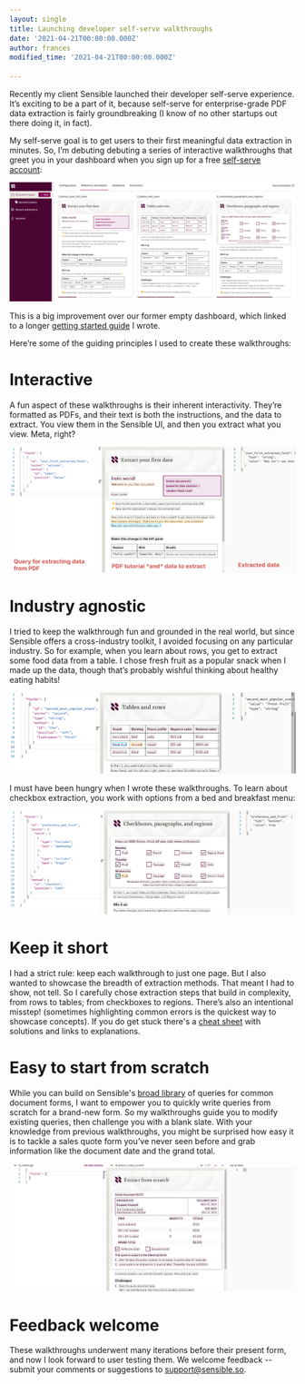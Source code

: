 ```yaml
---
layout: single
title: Launching developer self-serve walkthroughs
date: '2021-04-21T00:00:00.000Z'
author: frances
modified_time: '2021-04-21T00:00:00.000Z'

---
```







Recently my client Sensible launched their developer self-serve experience. It’s exciting to be a part of it, because self-serve for enterprise-grade PDF data extraction is fairly groundbreaking (I know of no other startups out there doing it, in fact). 

My self-serve goal is to get users to their first meaningful data extraction in minutes. So, I’m debuting debuting a series of interactive walkthroughs that greet you in your dashboard when you sign up for a free [self-serve account](https://app.sensible.so/register/):

![image](/assets/images/sensi_walkthroughs.png)

This is a big improvement over our former empty dashboard, which linked to a longer [getting started guide](https://docs.sensible.so/docs/quickstart) I wrote.

Here’re some of the guiding principles I used to create these walkthroughs:

Interactive
====
A fun aspect of these walkthroughs is their inherent interactivity.  They’re formatted as PDFs, and their text is both the instructions, and the data to extract. You view them in the Sensible UI, and then you extract what you view. Meta, right?

![image](/assets/images/sensi_interactive.png)


Industry agnostic
====
I tried to keep the walkthrough fun and grounded in the real world, but since Sensible offers a cross-industry toolkit, I avoided focusing on any particular industry. So for example, when you learn about rows, you get to extract some food data from a table. I chose fresh fruit as a popular snack when I made up the data, though that’s probably wishful thinking about healthy eating habits!

![image](/assets/images/sensi_table.png)


I must have been hungry when I wrote these walkthroughs. To learn about checkbox extraction, you work with options from a bed and breakfast menu:

![image](/assets/images/sensi_checkbox.png)

Keep it short
====

I had a strict rule: keep each walkthrough to just one page. But I also wanted to showcase the breadth of extraction methods. That meant I had to show, not tell. So I carefully chose extraction steps that build in complexity, from rows to tables; from checkboxes to regions. There’s also an intentional misstep! (sometimes highlighting common errors is the quickest way to showcase concepts).  If you do get stuck there's a [cheat sheet](docs.sensible.com/cheat) with solutions and links to explanations.


Easy to start from scratch
===

While you can build on Sensible's [broad library](https://github.com/sensible-hq/sensible-configuration-library) of queries for common document forms, I want to empower you to quickly write queries from scratch for a brand-new form. So my walkthroughs guide you to modify existing queries, then challenge you with a blank slate. With your knowledge from previous walkthroughs, you might be surprised how easy it is to tackle a sales quote form you’ve never seen before and grab information like the document date and the grand total.

![image](/assets/images/sensi_scratch.png) 


Feedback welcome
====

These walkthroughs underwent many iterations before their present form, and now I look forward to user testing them. We welcome feedback -- submit your comments or suggestions to support@sensible.so. 


